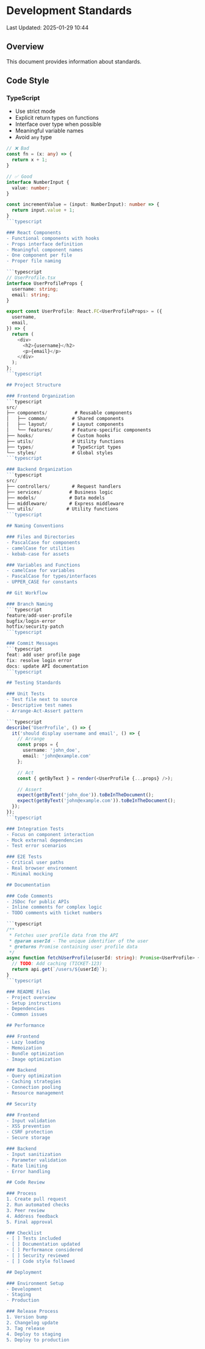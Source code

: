 # Development Standards

Last Updated: 2025-01-29 10:44


## Overview

This document provides information about standards.


## Code Style

### TypeScript
- Use strict mode
- Explicit return types on functions
- Interface over type when possible
- Meaningful variable names
- Avoid `any` type

```typescript
// ❌ Bad
const fn = (x: any) => {
  return x + 1;
}

// ✅ Good
interface NumberInput {
  value: number;
}

const incrementValue = (input: NumberInput): number => {
  return input.value + 1;
}
```typescript

### React Components
- Functional components with hooks
- Props interface definition
- Meaningful component names
- One component per file
- Proper file naming

```typescript
// UserProfile.tsx
interface UserProfileProps {
  username: string;
  email: string;
}

export const UserProfile: React.FC<UserProfileProps> = ({
  username,
  email,
}) => {
  return (
    <div>
      <h2>{username}</h2>
      <p>{email}</p>
    </div>
  );
};
```typescript

## Project Structure

### Frontend Organization
```typescript
src/
├── components/          # Reusable components
│   ├── common/         # Shared components
│   ├── layout/         # Layout components
│   └── features/       # Feature-specific components
├── hooks/              # Custom hooks
├── utils/              # Utility functions
├── types/              # TypeScript types
└── styles/             # Global styles
```typescript

### Backend Organization
```typescript
src/
├── controllers/        # Request handlers
├── services/          # Business logic
├── models/            # Data models
├── middleware/        # Express middleware
└── utils/            # Utility functions
```typescript

## Naming Conventions

### Files and Directories
- PascalCase for components
- camelCase for utilities
- kebab-case for assets

### Variables and Functions
- camelCase for variables
- PascalCase for types/interfaces
- UPPER_CASE for constants

## Git Workflow

### Branch Naming
```typescript
feature/add-user-profile
bugfix/login-error
hotfix/security-patch
```typescript

### Commit Messages
```typescript
feat: add user profile page
fix: resolve login error
docs: update API documentation
```typescript

## Testing Standards

### Unit Tests
- Test file next to source
- Descriptive test names
- Arrange-Act-Assert pattern

```typescript
describe('UserProfile', () => {
  it('should display username and email', () => {
    // Arrange
    const props = {
      username: 'john_doe',
      email: 'john@example.com'
    };

    // Act
    const { getByText } = render(<UserProfile {...props} />);

    // Assert
    expect(getByText('john_doe')).toBeInTheDocument();
    expect(getByText('john@example.com')).toBeInTheDocument();
  });
});
```typescript

### Integration Tests
- Focus on component interaction
- Mock external dependencies
- Test error scenarios

### E2E Tests
- Critical user paths
- Real browser environment
- Minimal mocking

## Documentation

### Code Comments
- JSDoc for public APIs
- Inline comments for complex logic
- TODO comments with ticket numbers

```typescript
/**
 * Fetches user profile data from the API
 * @param userId - The unique identifier of the user
 * @returns Promise containing user profile data
 */
async function fetchUserProfile(userId: string): Promise<UserProfile> {
  // TODO: Add caching (TICKET-123)
  return api.get(`/users/${userId}`);
}
```typescript

### README Files
- Project overview
- Setup instructions
- Dependencies
- Common issues

## Performance

### Frontend
- Lazy loading
- Memoization
- Bundle optimization
- Image optimization

### Backend
- Query optimization
- Caching strategies
- Connection pooling
- Resource management

## Security

### Frontend
- Input validation
- XSS prevention
- CSRF protection
- Secure storage

### Backend
- Input sanitization
- Parameter validation
- Rate limiting
- Error handling

## Code Review

### Process
1. Create pull request
2. Run automated checks
3. Peer review
4. Address feedback
5. Final approval

### Checklist
- [ ] Tests included
- [ ] Documentation updated
- [ ] Performance considered
- [ ] Security reviewed
- [ ] Code style followed

## Deployment

### Environment Setup
- Development
- Staging
- Production

### Release Process
1. Version bump
2. Changelog update
3. Tag release
4. Deploy to staging
5. Deploy to production 